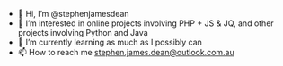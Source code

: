 - 👋 Hi, I’m @stephenjamesdean
- 👀 I’m interested in online projects involving PHP + JS & JQ, and other projects involving Python and Java
- 🌱 I’m currently learning as much as I possibly can
- 📫 How to reach me stephen.james.dean@outlook.com.au


